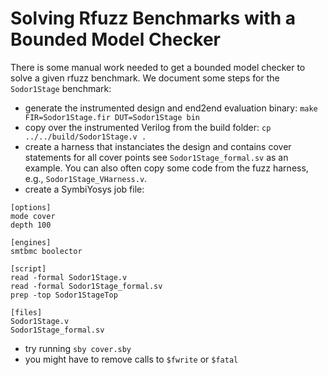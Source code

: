 # Solving Rfuzz Benchmarks with a Bounded Model Checker


There is some manual work needed to get a bounded model
checker to solve a given rfuzz benchmark.
We document some steps for the `Sodor1Stage` benchmark:

- generate the instrumented design and end2end evaluation binary:
  `make FIR=Sodor1Stage.fir DUT=Sodor1Stage bin`
- copy over the instrumented Verilog from the build folder:
  `cp ../../build/Sodor1Stage.v .`
- create a harness that instanciates the design and
  contains cover statements for all cover points
  see `Sodor1Stage_formal.sv` as an example.
  You can also often copy some code from the fuzz harness,
  e.g., `Sodor1Stage_VHarness.v`.
- create a SymbiYosys job file:
```.sby
[options]
mode cover
depth 100

[engines]
smtbmc boolector

[script]
read -formal Sodor1Stage.v
read -formal Sodor1Stage_formal.sv
prep -top Sodor1StageTop

[files]
Sodor1Stage.v
Sodor1Stage_formal.sv
```
- try running `sby cover.sby`
- you might have to remove calls to `$fwrite` or `$fatal`

